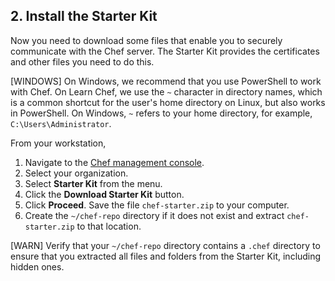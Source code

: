 ## 2. Install the Starter Kit

Now you need to download some files that enable you to securely communicate with the Chef server. The Starter Kit provides the certificates and other files you need to do this.

[WINDOWS] On Windows, we recommend that you use PowerShell to work with Chef. On Learn Chef, we use the <code class="file-path">~</code> character in directory names, which is a common shortcut for the user's home directory on Linux, but also works in PowerShell. On Windows, <code class="file-path">~</code> refers to your home directory, for example, <code class="file-path">C:\Users\Administrator</code>.

From your workstation,

1. Navigate to the [Chef management console](https://manage.chef.io/organizations/).
1. Select your organization.
1. Select **Starter Kit** from the menu.
1. Click the **Download Starter Kit** button.
1. Click **Proceed**. Save the file <code class="file-path">chef-starter.zip</code> to your computer.
1. Create the <code class="file-path">~/chef-repo</code> directory if it does not exist and extract <code class="file-path">chef-starter.zip</code> to that location.

[WARN] Verify that your <code class="file-path">~/chef-repo</code> directory contains a <code class="file-path">.chef</code> directory to ensure that you extracted all files and folders from the Starter Kit, including hidden ones.
